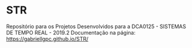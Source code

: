 # STR
Repositório para os Projetos Desenvolvidos para a DCA0125 - SISTEMAS DE TEMPO REAL - 2019.2
Documentação na página: https://gabriellgpc.github.io/STR/

